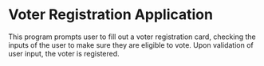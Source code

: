 # Voter Registration Application
This program prompts user to fill out a voter registration card, 
checking the inputs of the user to make sure they are eligible to vote. 
Upon validation of user input, the voter is registered.
